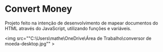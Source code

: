 <h1>Convert Money</h1>

<p>Projeto feito na intenção de desenvolvimento de mapear documentos do HTML através do JavaScript, utilizando funções e variáveis.</p>

<img src=""C:\Users\mathe\OneDrive\Área de Trabalho\conversor de moeda-desktop.jpg"" > 

